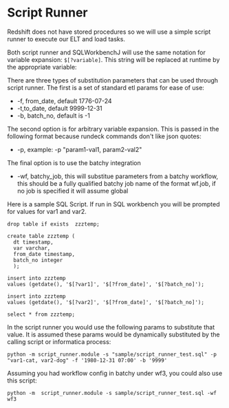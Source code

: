 Script Runner
==========

Redshift does not have stored procedures so we will use a simple script runner to execute our ELT and load tasks.

Both script runner and SQLWorkbenchJ will use the same notation for variable expansion: `$[?variable]`.  This string will be replaced at runtime by the appropriate variable:

There are three types of substitution parameters that can be used through script runner.  The first is a set of standard etl params for ease of use:

* -f, from_date, default 1776-07-24
* -t,to_date, default 9999-12-31
* -b, batch_no, default is -1

The second option is for arbitrary variable expansion.  This is passed in the following format because rundeck commands don't like json quotes:

* -p, example: -p "param1-val1, param2-val2"

The final option is to use the batchy integration

* -wf, batchy_job, this will substitue parameters from a batchy workflow, this should be a fully qualified batchy job name of the format wf.job, if no job is specified it will assume global


Here is a sample SQL Script.  If run in SQL workbench you will be prompted for values for var1 and var2.

```
drop table if exists  zzztemp;

create table zzztemp (
  dt timestamp,
  var varchar,
  from_date timestamp,
  batch_no integer
  );

insert into zzztemp
values (getdate(), '$[?var1]', '$[?from_date]', '$[?batch_no]');

insert into zzztemp
values (getdate(), '$[?var2]', '$[?from_date]', '$[?batch_no]');

select * from zzztemp;

```

In the script runner you would use the following params to substitute that value.  It is assumed these params would be dynamically substituted by the calling script or informatica process:

`python -m script_runner.module -s "sample/script_runner_test.sql" -p "var1-cat, var2-dog" -f '1980-12-31 07:00' -b '9999'`

Assuming you had workflow config in batchy under wf3, you could also use this script:

`python -m  script_runner.module -s sample/script_runner_test.sql -wf wf3`
